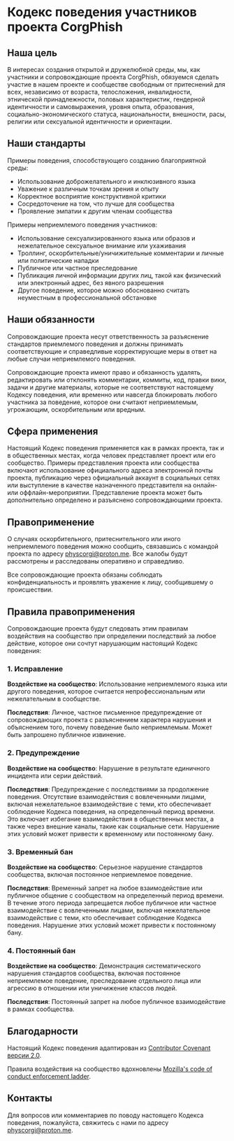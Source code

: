 # Кодекс поведения участников проекта CorgPhish

## Наша цель

В интересах создания открытой и дружелюбной среды, мы, как участники и сопровождающие проекта CorgPhish, обязуемся сделать участие в нашем проекте и сообществе свободным от притеснений для всех, независимо от возраста, телосложения, инвалидности, этнической принадлежности, половых характеристик, гендерной идентичности и самовыражения, уровня опыта, образования, социально-экономического статуса, национальности, внешности, расы, религии или сексуальной идентичности и ориентации.

## Наши стандарты

Примеры поведения, способствующего созданию благоприятной среды:

* Использование доброжелательного и инклюзивного языка
* Уважение к различным точкам зрения и опыту
* Корректное восприятие конструктивной критики
* Сосредоточение на том, что лучше для сообщества
* Проявление эмпатии к другим членам сообщества

Примеры неприемлемого поведения участников:

* Использование сексуализированного языка или образов и нежелательное сексуальное внимание или ухаживания
* Троллинг, оскорбительные/уничижительные комментарии и личные или политические нападки
* Публичное или частное преследование
* Публикация личной информации других лиц, такой как физический или электронный адрес, без явного разрешения
* Другое поведение, которое можно обоснованно считать неуместным в профессиональной обстановке

## Наши обязанности

Сопровождающие проекта несут ответственность за разъяснение стандартов приемлемого поведения и должны принимать соответствующие и справедливые корректирующие меры в ответ на любые случаи неприемлемого поведения.

Сопровождающие проекта имеют право и обязанность удалять, редактировать или отклонять комментарии, коммиты, код, правки вики, задачи и другие материалы, которые не соответствуют настоящему Кодексу поведения, или временно или навсегда блокировать любого участника за поведение, которое они считают неприемлемым, угрожающим, оскорбительным или вредным.

## Сфера применения

Настоящий Кодекс поведения применяется как в рамках проекта, так и в общественных местах, когда человек представляет проект или его сообщество. Примеры представления проекта или сообщества включают использование официального адреса электронной почты проекта, публикацию через официальный аккаунт в социальных сетях или выступление в качестве назначенного представителя на онлайн- или оффлайн-мероприятии. Представление проекта может быть дополнительно определено и разъяснено сопровождающими проекта.

## Правоприменение

О случаях оскорбительного, притеснительного или иного неприемлемого поведения можно сообщить, связавшись с командой проекта по адресу [physcorgi@proton.me](mailto:physcorgi@proton.me). Все жалобы будут рассмотрены и расследованы оперативно и справедливо.

Все сопровождающие проекта обязаны соблюдать конфиденциальность и проявлять уважение к лицу, сообщившему о происшествии.

## Правила правоприменения

Сопровождающие проекта будут следовать этим правилам воздействия на сообщество при определении последствий за любое действие, которое они сочтут нарушающим настоящий Кодекс поведения:

### 1. Исправление

**Воздействие на сообщество**: Использование неприемлемого языка или другого поведения, которое считается непрофессиональным или нежелательным в сообществе.

**Последствия**: Личное, частное письменное предупреждение от сопровождающих проекта с разъяснением характера нарушения и объяснением того, почему поведение было неприемлемым. Может быть запрошено публичное извинение.

### 2. Предупреждение

**Воздействие на сообщество**: Нарушение в результате единичного инцидента или серии действий.

**Последствия**: Предупреждение с последствиями за продолжение поведения. Отсутствие взаимодействия с вовлеченными лицами, включая нежелательное взаимодействие с теми, кто обеспечивает соблюдение Кодекса поведения, на определенный период времени. Это включает избегание взаимодействия в общественных местах, а также через внешние каналы, такие как социальные сети. Нарушение этих условий может привести к временному или постоянному бану.

### 3. Временный бан

**Воздействие на сообщество**: Серьезное нарушение стандартов сообщества, включая постоянное неприемлемое поведение.

**Последствия**: Временный запрет на любое взаимодействие или публичное общение с сообществом на определенный период времени. В течение этого периода запрещается любое публичное или частное взаимодействие с вовлеченными лицами, включая нежелательное взаимодействие с теми, кто обеспечивает соблюдение Кодекса поведения. Нарушение этих условий может привести к постоянному бану.

### 4. Постоянный бан

**Воздействие на сообщество**: Демонстрация систематического нарушения стандартов сообщества, включая постоянное неприемлемое поведение, преследование отдельного лица или агрессию в отношении или уничижение классов людей.

**Последствия**: Постоянный запрет на любое публичное взаимодействие в рамках сообщества.

## Благодарности

Настоящий Кодекс поведения адаптирован из [Contributor Covenant версии 2.0](https://www.contributor-covenant.org/version/2/0/code_of_conduct.html).

Правила воздействия на сообщество вдохновлены [Mozilla's code of conduct enforcement ladder](https://github.com/mozilla/diversity).

## Контакты

Для вопросов или комментариев по поводу настоящего Кодекса поведения, пожалуйста, свяжитесь с нами по адресу [physcorgi@proton.me](mailto:physcorgi@proton.me). 